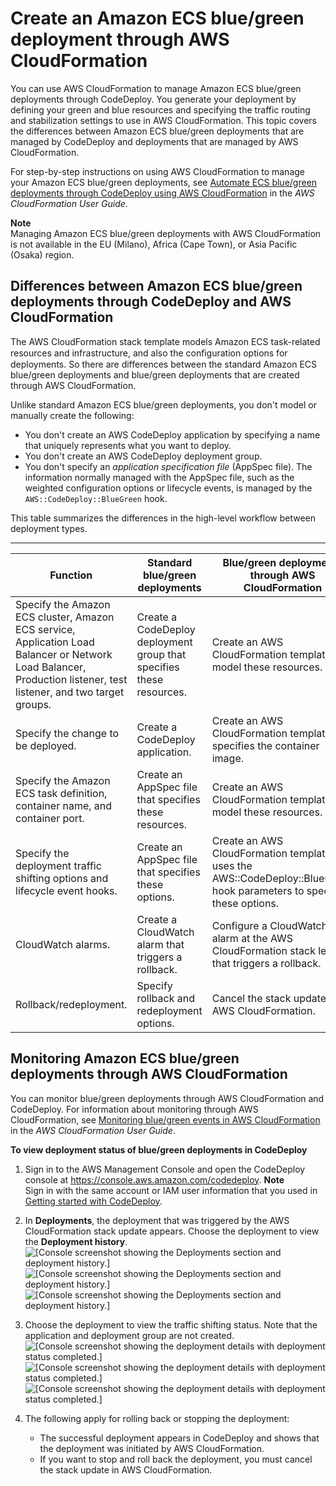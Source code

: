 # Create an Amazon ECS blue/green deployment through AWS CloudFormation<a name="deployments-create-ecs-cfn"></a>

You can use AWS CloudFormation to manage Amazon ECS blue/green deployments through CodeDeploy\. You generate your deployment by defining your green and blue resources and specifying the traffic routing and stabilization settings to use in AWS CloudFormation\. This topic covers the differences between Amazon ECS blue/green deployments that are managed by CodeDeploy and deployments that are managed by AWS CloudFormation\.

For step\-by\-step instructions on using AWS CloudFormation to manage your Amazon ECS blue/green deployments, see [Automate ECS blue/green deployments through CodeDeploy using AWS CloudFormation](https://docs.aws.amazon.com/AWSCloudFormation/latest/UserGuide/blue-green.html) in the *AWS CloudFormation User Guide*\.

**Note**  
Managing Amazon ECS blue/green deployments with AWS CloudFormation is not available in the EU \(Milano\), Africa \(Cape Town\), or Asia Pacific \(Osaka\) region\.

## Differences between Amazon ECS blue/green deployments through CodeDeploy and AWS CloudFormation<a name="differences-ecs-bg-cfn"></a>

The AWS CloudFormation stack template models Amazon ECS task\-related resources and infrastructure, and also the conﬁguration options for deployments\. So there are differences between the standard Amazon ECS blue/green deployments and blue/green deployments that are created through AWS CloudFormation\.

Unlike standard Amazon ECS blue/green deployments, you don't model or manually create the following:
+ You don't create an AWS CodeDeploy application by specifying a name that uniquely represents what you want to deploy\.
+ You don't create an AWS CodeDeploy deployment group\.
+ You don't specify an *application specification file* \(AppSpec file\)\. The information normally managed with the AppSpec file, such as the weighted configuration options or lifecycle events, is managed by the `AWS::CodeDeploy::BlueGreen` hook\.

 This table summarizes the differences in the high\-level workflow between deployment types\.


****  

| Function | Standard blue/green deployments | Blue/green deployments through AWS CloudFormation | 
| --- | --- | --- | 
| Specify the Amazon ECS cluster, Amazon ECS service, Application Load Balancer or Network Load Balancer, Production listener, test listener, and two target groups\. | Create a CodeDeploy deployment group that specifies these resources\. | Create an AWS CloudFormation template to model these resources\. | 
| Specify the change to be deployed\. | Create a CodeDeploy application\. | Create an AWS CloudFormation template that specifies the container image\. | 
| Specify the Amazon ECS task definition, container name, and container port\. | Create an AppSpec file that specifies these resources\. | Create an AWS CloudFormation template to model these resources\. | 
| Specify the deployment traffic shifting options and lifecycle event hooks\. | Create an AppSpec file that specifies these options\. | Create an AWS CloudFormation template that uses the AWS::CodeDeploy::BlueGreen hook parameters to specify these options\. | 
|  CloudWatch alarms\.  |  Create a CloudWatch alarm that triggers a rollback\.  |  Configure a CloudWatch alarm at the AWS CloudFormation stack level that triggers a rollback\.  | 
| Rollback/redeployment\. | Specify rollback and redeployment options\. | Cancel the stack update in AWS CloudFormation\. | 

## Monitoring Amazon ECS blue/green deployments through AWS CloudFormation<a name="monitoring-ecs-bg-cfn"></a>

You can monitor blue/green deployments through AWS CloudFormation and CodeDeploy\. For information about monitoring through AWS CloudFormation, see [Monitoring blue/green events in AWS CloudFormation](https://docs.aws.amazon.com/AWSCloudFormation/latest/UserGuide/blue-green.html#blue-green-events) in the *AWS CloudFormation User Guide*\.

**To view deployment status of blue/green deployments in CodeDeploy**

1. Sign in to the AWS Management Console and open the CodeDeploy console at [https://console\.aws\.amazon\.com/codedeploy](https://console.aws.amazon.com/codedeploy)\.
**Note**  
Sign in with the same account or IAM user information that you used in [Getting started with CodeDeploy](getting-started-codedeploy.md)\.

1. In **Deployments**, the deployment that was triggered by the AWS CloudFormation stack update appears\. Choose the deployment to view the **Deployment history**\.  
![\[Console screenshot showing the Deployments section and deployment history.\]](http://docs.aws.amazon.com/codedeploy/latest/userguide/images/cfn-cd-bg-deplhist.png)![\[Console screenshot showing the Deployments section and deployment history.\]](http://docs.aws.amazon.com/codedeploy/latest/userguide/)![\[Console screenshot showing the Deployments section and deployment history.\]](http://docs.aws.amazon.com/codedeploy/latest/userguide/)

1. Choose the deployment to view the traffic shifting status\. Note that the application and deployment group are not created\.  
![\[Console screenshot showing the deployment details with deployment status completed.\]](http://docs.aws.amazon.com/codedeploy/latest/userguide/images/cfn-cd-bg-deplstatus.png)![\[Console screenshot showing the deployment details with deployment status completed.\]](http://docs.aws.amazon.com/codedeploy/latest/userguide/)![\[Console screenshot showing the deployment details with deployment status completed.\]](http://docs.aws.amazon.com/codedeploy/latest/userguide/)

1. The following apply for rolling back or stopping the deployment:
   + The successful deployment appears in CodeDeploy and shows that the deployment was initiated by AWS CloudFormation\.
   + If you want to stop and roll back the deployment, you must cancel the stack update in AWS CloudFormation\.